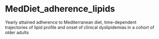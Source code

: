 # MedDiet_adherence_lipids
Yearly attained adherence to Mediterranean diet, time-dependent trajectories of lipid profile and onset of clinical dyslipidemias in a cohort of older adults

